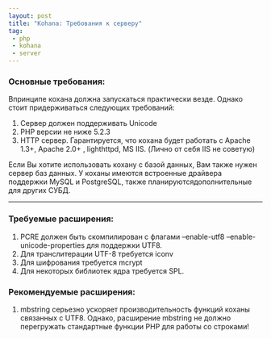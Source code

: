 ```yaml
---
layout: post
title: "Kohana: Требования к серверу"
tag:
 - php
 - kohana
 - server
---
```


### Основные требования:

Впринципе кохана должна запускаться практически везде. Однако стоит придерживаться следующих требований:

 1. Сервер должен поддерживать Unicode
 2. PHP версии не ниже 5.2.3
 3. HTTP сервер. Гарантируется, что кохана будет работать с Apache 1.3+, Apache 2.0+ , lighthttpd, MS IIS. (Лично от себя IIS не советую)

Если Вы хотите использовать кохану с базой данных, Вам также нужен сервер баз данных.  У коханы имеются встроенные драйвера поддержки MySQL и PostgreSQL, также планируютсядополнительные для других СУБД.

-----

### Требуемые расширения:

 1. PCRE должен быть скомпилирован с флагами –enable-utf8 –enable-unicode-properties для поддержки UTF8.
 2. Для транслитерации UTF-8 требуется iconv
 3. Для шифрования требуется mcrypt
 4. Для некоторых библиотек ядра требуется SPL.

### Рекомендуемые расширения:

 1. mbstring серьезно ускоряет производительность функций коханы связанных с UTF8. Однако, расширение mbstring не должно перегружать стандартные функции PHP для работы со строками!
